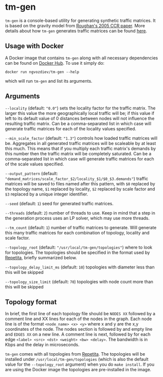 # tm-gen

`tm-gen` is a console-based utility for generating synthetic traffic matrices. It is based on the gravity model from [Roughan's 2005 CCR paper](http://www.maths.adelaide.edu.au/matthew.roughan/papers/ccr_2005.pdf). More details about how `tm-gen` generates traffic matrices can be found [here](https://github.com/ngvozdiev/tm-gen/blob/master/methodology/methodology.pdf).

## Usage with Docker

A Docker image that contains `tm-gen` along with all necessary dependencies can be found on [Docker Hub](https://hub.docker.com/r/ngvozdiev/tm-gen/). To use it simply do:

`docker run ngvozdiev/tm-gen --help`

which will run `tm-gen` and list its arguments.

## Arguments

`--locality` (default: `"0.0"`) sets the locality factor for the traffic matrix. The larger this value the more geographically local traffic will be; if this value if left to its default value of 0 distances between nodes will not influence the resulting traffic matrix. Can be a comma-separated list in which case will generate traffic matrices for each of the locality values specified.

`--min_scale_factor` (default: `"1.3"`) controls how loaded traffic matrices will be. Aggregates in all generated traffic matrices will be scaleable by at least this much. This means that if you multiply each traffic matrix's demands by this number then the traffic matrix will be completely saturated. Can be a comma-separated list in which case will generate traffic matrices for each of the scale values specified.

`--output_pattern` (default: `"demand_matrices/scale_factor_$2/locality_$1/$0_$3.demands"`) traffic matrices will be saved to files named after this pattern, with `$0` replaced by the topology name, `$1` replaced by locality, `$2` replaced by scale factor and `$3` replaced by a unique integer identifier.

`--seed` (default: `1`) seed for generated traffic matrices.

`--threads` (default: `2`) number of threads to use. Keep in mind that a step in the generation process uses an LP solver, which may use more threads.

`--tm_count` (default: `1`) number of traffic matrices to generate. Will generate this many traffic matrices for each combination of topology, locality and scale factor.

`--topology_root` (default: `"/usr/local/tm-gen/topologies"`) where to look for topologies. The topologies should be specified in the format used by [Repetita](https://bitbucket.org/StevenGay/repetita), briefly summarized below. 

`--topology_delay_limit_ms` (default: `10`) topologies with diameter less than this will be skipped

`--topology_size_limit` (default: `70`) topologies with node count more than this will be skipped

## Topology format

In brief, the first line of each topology file should be `NODES XX` followed by a comment line and XX lines for each of the nodes in the graph. Each node line is of the format `<node_name> <x> <y>` where x and y are the x,y coordinates of the node. The nodes section is followed by and empty line and `EDGES XX` on a new line. A comment line is next, followed by for each edge `<label> <src> <dst> <weight> <bw> <delay>`. The bandwidth is in Kbps and the delay in microseconds.

`tm-gen` comes with all topologies from [Repetita](https://bitbucket.org/StevenGay/repetita). The topologies will be installed under `/usr/local/tm-gen/topologies` (which is also the default value for the `--topology_root` argument) when you do `make install`. If you are using the Docker image the topologies are pre-installed in the image.
